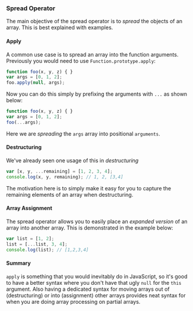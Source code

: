 ### Spread Operator

The main objective of the spread operator is to *spread* the objects of an array. This is best explained with examples.

#### Apply
A common use case is to spread an array into the function arguments. Previously you would need to use `Function.prototype.apply`:

```ts
function foo(x, y, z) { }
var args = [0, 1, 2];
foo.apply(null, args);
```

Now you can do this simply by prefixing the arguments with `...` as shown below:

```ts
function foo(x, y, z) { }
var args = [0, 1, 2];
foo(...args);
```

Here we are *spreading* the `args` array into positional `arguments`.

#### Destructuring
We've already seen one usage of this in *destructuring*

```ts
var [x, y, ...remaining] = [1, 2, 3, 4];
console.log(x, y, remaining); // 1, 2, [3,4]
```
The motivation here is to simply make it easy for you to capture the remaining elements of an array when destructuring.

#### Array Assignment
The spread operator allows you to easily place an *expanded version* of an array into another array. This is demonstrated in the example below:

```ts
var list = [1, 2];
list = [...list, 3, 4];
console.log(list); // [1,2,3,4]
```

#### Summary
`apply` is something that you would inevitably do in JavaScript, so it's good to have a better syntax where you don't have that ugly `null` for the `this` argument. Also having a dedicated syntax for moving arrays out of (destructuring) or into (assignment) other arrays provides neat syntax for when you are doing array processing on partial arrays.


[](https://github.com/Microsoft/TypeScript/pull/1931)
